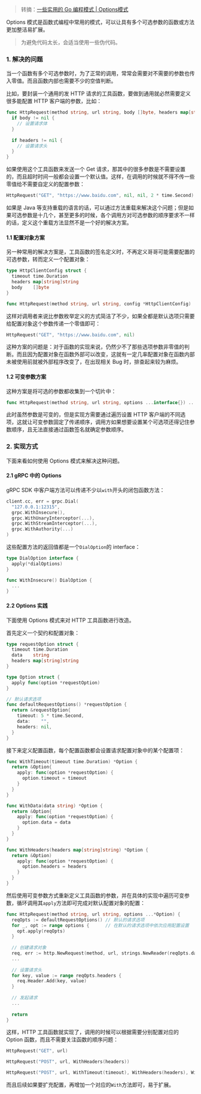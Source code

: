 > 转摘：[一些实用的 Go 编程模式 | Options模式](https://mp.weixin.qq.com/s/vtrquMO4J-cf2z8Fg5EsHg)

Options 模式是函数式编程中常用的模式，可以让具有多个可选参数的函数或方法更加整洁易扩展。

> 为避免代码太长，会适当使用一些伪代码。

### 1. 解决的问题

当一个函数有多个可选参数时，为了正常的调用，常常会需要对不需要的参数也传入零值。而且函数内部也需要不少的空值判断。

比如，要封装一个通用的发 HTTP 请求的工具函数，要做到通用就必然需要定义很多能配置 HTTP 客户端的参数，比如：

```go
func HttpRequest(method string, url string, body []byte, headers map[string]string, timeout time.Duration) ... {
  if body != nil {
    // 设置请求体
  }
  
  if headers != nil {
    // 设置请求头
  }
}
```

如果使用这个工具函数来发送一个 Get 请求，那其中的很多参数是不需要设置的，而且超时时间一般都会设置一个默认值。这样，在调用的时候就不得不传一些零值给不需要自定义的配置参数：

```go
HttpRequest("GET", "https://www.baidu.com", nil, nil, 2 * time.Second)
```

如果是 Java 等支持重载的语言的话，可以通过方法重载来解决这个问题；但是如果可选参数是十几个，甚至更多的时候，各个调用方对可选参数的顺序要求不一样的话，定义这个重载方法显然不是一个好的解决方案。

#### 1.1 配置对象方案

另一种常用的解决方案是，工具函数的签名定义时，不再定义哥哥可能需要配置的可选参数，转而定义一个配置对象：

```go
type HttpClientConfig struct {
  timeout time.Duration
  headers map[string]string
  body    []byte
}

func HttpRequest(method string, url string, config *HttpClientConfig) ...
```

这样对调用者来说比参数枚举定义的方式简洁了不少，如果全都是默认选项只需要给配置对象这个参数传递一个零值即可：

```go
HttpRequest("GET", "https://www.baidu.com", nil)
```

这种方案的问题是：对于函数的实现来说，仍然少不了那些选项参数非零值的判断。而且因为配置对象在函数外部可以改变，这就有一定几率配置对象在函数内部未被使用前就被外部程序改变了，在出现相关 Bug 时，排查起来较为麻烦。

#### 1.2 可变参数方案

这种方案是将可选的参数都收集到一个切片中：

```go
func HttpRequest(method string, url string, options ...interface{}) ...
```

此时虽然参数是可变的，但是实现方需要通过遍历设置 HTTP 客户端的不同选项，这就让可变参数固定了传递顺序，调用方如果想要设置某个可选项还得记住参数顺序，且无法直接通过函数签名就确定参数顺序。

### 2. 实现方式

下面来看如何使用 Options 模式来解决这种问题。

#### 2.1 gRPC 中的 Options

gRPC SDK 中客户端方法可以传递不少以`with`开头的闭包函数方法：

```go
client.cc, err = grpc.Dial(
  "127.0.0.1:12315",
  grpc.WithInsecure(),
  grpc.WithUnaryInterceptor(...),
  grpc.WithStreamInterceptor(...),
  grpc.WithAuthority(...)
)
```

这些配置方法的返回值都是一个`DialOption`的 interface：

```go
type DialOption interface {
  apply(*dialOptions)
}

func WithInsecure() DialOption {
  ...
}
```

#### 2.2 Options 实践

下面使用 Options 模式来对 HTTP 工具函数进行改造。

首先定义一个契约和配置对象：

```go
type requestOption struct {
  timeout time.Duration
  data    string
  headers map[string]string
}

type Option struct {
  apply func(option *requestOption)
}

// 默认请求选项
func defaultRequestOptions() *requestOption {
  return &requestOption{
    timeout: 5 * time.Second,
    data:    "",
    headers: nil,
  }
}
```

接下来定义配置函数，每个配置函数都会设置请求配置对象中的某个配置项：

```go
func WithTimeout(timeout time.Duration) *Option {
  return &Option{
    apply: func(option *requestOption) {
      option.timeout = timeout
    }
  }
}

func WithData(data string) *Option {
  return &Option{
    apply: func(option *requestOption) {
      option.data = data
    }
  }
}

func WithHeaders(headers map[string]string) *Option {
  return &Option)
    apply: func(option *requestOption) {
      option.headers = headers
    }
  }
}
```

然后使用可变参数方式重新定义工具函数的参数，并在具体的实现中遍历可变参数，循环调用其`apply`方法即可完成对默认配置对象的配置：

```go
func HttpRequest(method string, url string, options ...*Option) {
  reqOpts := defaultRequestOptions() // 默认的请求选项
  for _, opt := range options {      // 在默认的请求选项中依次应用配置设置
    opt.apply(reqOpts)
  }
  
  // 创建请求对象
  req, err := http.NewRequest(method, url, strings.NewReader(reqOpts.data))
  ...
  
  // 设置请求头
  for key, value := range reqOpts.headers {
    req.Header.Add(key, value)
  }
  
  // 发起请求
  ...
  
  return
}
```

这样，HTTP 工具函数就实现了，调用的时候可以根据需要分别配置对应的 Option 函数，而且不需要关注函数的顺序问题：

```go
HttpRequest("GET", url)

HttpRequest("POST", url, WithHeaders(headers))

HttpRequest("POST", url, WithTimeout(timeout), WithHeaders(headers), WithData(data))
```

而且后续如果要扩充配置，再增加一个对应的`With`方法即可，易于扩展。


